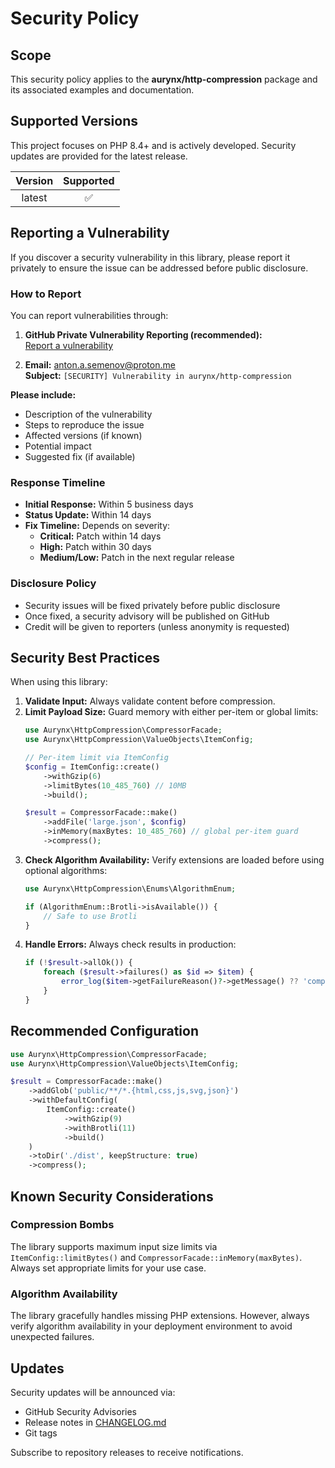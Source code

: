 # Security Policy

<!-- SECURITY_CONTACT: anton.a.semenov@proton.me -->
<!-- SECURITY_SLA_INITIAL_RESPONSE: 5 days -->
<!-- SECURITY_SLA_PATCH_CRITICAL: 14 days -->
<!-- SECURITY_SCOPE: aurynx/http-compression -->

## Scope

This security policy applies to the **aurynx/http-compression** package and its associated examples and documentation.

## Supported Versions

This project focuses on PHP 8.4+ and is actively developed. Security updates are provided for the latest release.

| Version | Supported |
|:-------:|:---------:|
| latest  | ✅        |

## Reporting a Vulnerability

If you discover a security vulnerability in this library, please report it privately to ensure the issue can be addressed before public disclosure.

### How to Report

You can report vulnerabilities through:

1. **GitHub Private Vulnerability Reporting (recommended):**  
   [Report a vulnerability](https://github.com/aurynx/http-compression/security/advisories/new)

2. **Email:** anton.a.semenov@proton.me  
   **Subject:** `[SECURITY] Vulnerability in aurynx/http-compression`

**Please include:**
- Description of the vulnerability
- Steps to reproduce the issue
- Affected versions (if known)
- Potential impact
- Suggested fix (if available)

### Response Timeline

- **Initial Response:** Within 5 business days
- **Status Update:** Within 14 days
- **Fix Timeline:** Depends on severity:
  - **Critical:** Patch within 14 days
  - **High:** Patch within 30 days
  - **Medium/Low:** Patch in the next regular release

### Disclosure Policy

- Security issues will be fixed privately before public disclosure
- Once fixed, a security advisory will be published on GitHub
- Credit will be given to reporters (unless anonymity is requested)

## Security Best Practices

When using this library:

1. **Validate Input:** Always validate content before compression.
2. **Limit Payload Size:** Guard memory with either per-item or global limits:
   ```php
   use Aurynx\HttpCompression\CompressorFacade;
   use Aurynx\HttpCompression\ValueObjects\ItemConfig;

   // Per-item limit via ItemConfig
   $config = ItemConfig::create()
       ->withGzip(6)
       ->limitBytes(10_485_760) // 10MB
       ->build();

   $result = CompressorFacade::make()
       ->addFile('large.json', $config)
       ->inMemory(maxBytes: 10_485_760) // global per-item guard
       ->compress();
   ```
3. **Check Algorithm Availability:** Verify extensions are loaded before using optional algorithms:
   ```php
   use Aurynx\HttpCompression\Enums\AlgorithmEnum;

   if (AlgorithmEnum::Brotli->isAvailable()) {
       // Safe to use Brotli
   }
   ```
4. **Handle Errors:** Always check results in production:
   ```php
   if (!$result->allOk()) {
       foreach ($result->failures() as $id => $item) {
           error_log($item->getFailureReason()?->getMessage() ?? 'compression failed');
       }
   }
   ```

## Recommended Configuration

```php
use Aurynx\HttpCompression\CompressorFacade;
use Aurynx\HttpCompression\ValueObjects\ItemConfig;

$result = CompressorFacade::make()
    ->addGlob('public/**/*.{html,css,js,svg,json}')
    ->withDefaultConfig(
        ItemConfig::create()
            ->withGzip(9)
            ->withBrotli(11)
            ->build()
    )
    ->toDir('./dist', keepStructure: true)
    ->compress();
```

## Known Security Considerations

### Compression Bombs
The library supports maximum input size limits via `ItemConfig::limitBytes()` and `CompressorFacade::inMemory(maxBytes)`. Always set appropriate limits for your use case.

### Algorithm Availability
The library gracefully handles missing PHP extensions. However, always verify algorithm availability in your deployment environment to avoid unexpected failures.

## Updates

Security updates will be announced via:
- GitHub Security Advisories
- Release notes in [CHANGELOG.md](CHANGELOG.md)
- Git tags

Subscribe to repository releases to receive notifications.
